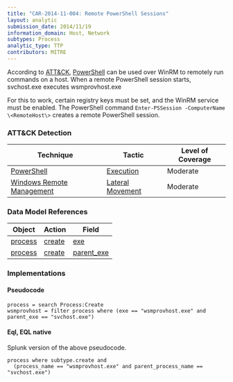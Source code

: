 ```yaml
---
title: "CAR-2014-11-004: Remote PowerShell Sessions"
layout: analytic
submission_date: 2014/11/19
information_domain: Host, Network
subtypes: Process
analytic_type: TTP
contributors: MITRE
---
```


According to [ATT&CK](https://attack.mitre.org/), [PowerShell](https://attack.mitre.org/techniques/T1086/) can be used over WinRM to remotely run commands on a host. When a remote PowerShell session starts, svchost.exe executes wsmprovhost.exe

For this to work, certain registry keys must be set, and the WinRM service must be enabled. The PowerShell command `Enter-PSSession -ComputerName \<RemoteHost\>` creates a remote PowerShell session.

### ATT&CK Detection
|Technique |Tactic |Level of Coverage |
|---|---|---|
|[PowerShell](https://attack.mitre.org/techniques/T1086/)|[Execution](https://attack.mitre.org/tactics/TA0002/)|Moderate|
|[Windows Remote Management](https://attack.mitre.org/techniques/T1028/)|[Lateral Movement](https://attack.mitre.org/tactics/TA0008/)|Moderate|

### Data Model References

|Object|Action|Field|
|---|---|---|
|[process](/data_model/process) | [create](/data_model/process#create) | [exe](/data_model/process#exe) |
|[process](/data_model/process) | [create](/data_model/process#create) | [parent_exe](/data_model/process#parent_exe) |


### Implementations

#### Pseudocode


```
process = search Process:Create
wsmprovhost = filter process where (exe == "wsmprovhost.exe" and parent_exe == "svchost.exe")
```


#### Eql, EQL native

Splunk version of the above pseudocode.


```
process where subtype.create and
  (process_name == "wsmprovhost.exe" and parent_process_name == "svchost.exe")    
```


